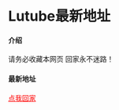 # Lutube最新地址

#### 介绍
请务必收藏本网页 回家永不迷路！

#### 最新地址
<a href="https://v.iqubu.com" style="color:red;">点我回家</a>
